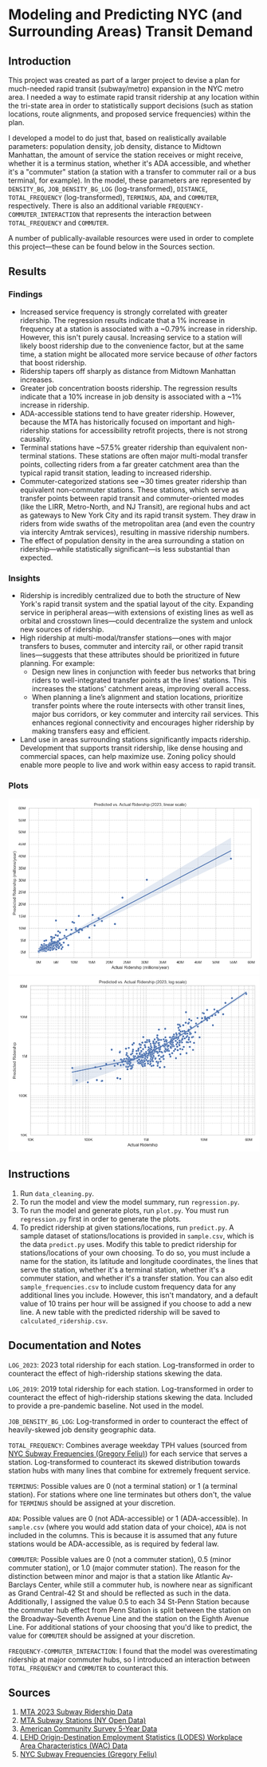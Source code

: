 # Modeling and Predicting NYC (and Surrounding Areas) Transit Demand

## Introduction

This project was created as part of a larger project to devise a plan for much-needed rapid transit (subway/metro) expansion in the NYC metro area. I needed a way to estimate rapid transit ridership at any location within the tri-state area in order to statistically support decisions (such as station locations, route alignments, and proposed service frequencies) within the plan.

I developed a model to do just that, based on realistically available parameters: population density, job density, distance to Midtown Manhattan, the amount of service the station receives or might receive, whether it is a terminus station, whether it's ADA accessible, and whether it's a "commuter" station (a station with a transfer to commuter rail or a bus terminal, for example). In the model, these parameters are represented by `DENSITY_BG`, `JOB_DENSITY_BG_LOG` (log-transformed), `DISTANCE`, `TOTAL_FREQUENCY` (log-transformed), `TERMINUS`, `ADA`, and `COMMUTER`, respectively. There is also an additional variable `FREQUENCY-COMMUTER_INTERACTION` that represents the interaction between `TOTAL_FREQUENCY` and `COMMUTER`.

A number of publically-available resources were used in order to complete this project—these can be found below in the Sources section.

## Results

### Findings
- Increased service frequency is strongly correlated with greater ridership. The regression results indicate that a 1% increase in frequency at a station is associated with a ~0.79% increase in ridership. However, this isn't purely causal. Increasing service to a station will likely boost ridership due to the convenience factor, but at the same time, a station might be allocated more service because of *other* factors that boost ridership.
- Ridership tapers off sharply as distance from Midtown Manhattan increases.
- Greater job concentration boosts ridership. The regression results indicate that a 10% increase in job density is associated with a ~1% increase in ridership.
- ADA-accessible stations tend to have greater ridership. However, because the MTA has historically focused on important and high-ridership stations for accessibility retrofit projects, there is not strong causality.
- Terminal stations have ~57.5% greater ridership than equivalent non-terminal stations. These stations are often major multi-modal transfer points, collecting riders from a far greater catchment area than the typical rapid transit station, leading to increased ridership.
- Commuter-categorized stations see ~30 times greater ridership than equivalent non-commuter stations. These stations, which serve as transfer points between rapid transit and commuter-oriented modes (like the LIRR, Metro-North, and NJ Transit), are regional hubs and act as gateways to New York City and its rapid transit system. They draw in riders from wide swaths of the metropolitan area (and even the country via intercity Amtrak services), resulting in massive ridership numbers.
- The effect of population density in the area surrounding a station on ridership—while statistically significant—is less substantial than expected.

### Insights
- Ridership is incredibly centralized due to both the structure of New York's rapid transit system and the spatial layout of the city. Expanding service in peripheral areas—with extensions of existing lines as well as orbital and crosstown lines—could decentralize the system and unlock new sources of ridership.
- High ridership at multi-modal/transfer stations—ones with major transfers to buses, commuter and intercity rail, or other rapid transit lines—suggests that these attributes should be prioritized in future planning. For example:
    - Design new lines in conjunction with feeder bus networks that bring riders to well-integrated transfer points at the lines' stations. This increases the stations' catchment areas, improving overall access.
    - When planning a line’s alignment and station locations, prioritize transfer points where the route intersects with other transit lines, major bus corridors, or key commuter and intercity rail services. This enhances regional connectivity and encourages higher ridership by making transfers easy and efficient.
- Land use in areas surrounding stations significantly impacts ridership. Development that supports transit ridership, like dense housing and commercial spaces, can help maximize use. Zoning policy should enable more people to live and work within easy access to rapid transit.

### Plots
![](plots/linear_plot.png)
![](plots/log_plot.png)

## Instructions
1. Run `data_cleaning.py`.
2. To run the model and view the model summary, run `regression.py`.
3. To run the model and generate plots, run `plot.py`. You must run
`regression.py` first in order to generate the plots.
4. To predict ridership at given stations/locations, run `predict.py`.
A sample dataset of stations/locations is provided in `sample.csv`, which is
the data `predict.py` uses. Modify this table to predict ridership for
stations/locations of your own choosing. To do so, you must include a name
for the station, its latitude and longitude coordinates, the lines that serve
the station, whether it's a terminal station, whether it's a commuter station,
and whether it's a transfer station. You can also edit `sample_frequencies.csv`
to include custom frequency data for any additional lines you include. However,
this isn't mandatory, and a default value of 10 trains per hour will be
assigned if you choose to add a new line. A new table with the predicted
ridership will be saved to `calculated_ridership.csv`.

## Documentation and Notes
`LOG_2023`: 2023 total ridership for each station. Log-transformed in order to counteract the effect of high-ridership stations skewing the data.

`LOG_2019`: 2019 total ridership for each station. Log-transformed in order to counteract the effect of high-ridership stations skewing the data. Included to provide a pre-pandemic baseline. Not used in the model.

`JOB_DENSITY_BG_LOG`: Log-transformed in order to counteract the effect of heavily-skewed job density geographic data.

`TOTAL_FREQUENCY`: Combines average weekday TPH values (sourced from [NYC Subway Frequencies (Gregory Feliu)](https://github.com/gregfeliu/NYC-Subway-Frequencies)) for each service that serves a station. Log-transformed to counteract its skewed distribution towards station hubs with many lines that combine for extremely frequent service.

`TERMINUS`: Possible values are 0 (not a terminal station) or 1 (a terminal station). For stations where one line terminates but others don't, the value for `TERMINUS` should be assigned at your discretion.

`ADA`: Possible values are 0 (not ADA-accessible) or 1 (ADA-accessible). In `sample.csv` (where you would add station data of your choice), `ADA` is not included in the columns. This is because it is assumed that any future stations would be ADA-accessible, as is required by federal law.

`COMMUTER`: Possible values are 0 (not a commuter station), 0.5 (minor commuter station), or 1.0 (major commuter station). The reason for the distinction between minor and major is that a station like Atlantic Av-Barclays Center, while still a commuter hub, is nowhere near as significant as Grand Central-42 St and should be reflected as such in the data. Additionally, I assigned the value 0.5 to each 34 St-Penn Station because the commuter hub effect from Penn Station is split between the station on the Broadway–Seventh Avenue Line and the station on the Eighth Avenue Line. For additional stations of your choosing that you'd like to predict, the value for `COMMUTER` should be assigned at your discretion.

`FREQUENCY-COMMUTER_INTERACTION`: I found that the model was overestimating ridership at major commuter hubs, so I introduced an interaction between `TOTAL_FREQUENCY` and `COMMUTER` to counteract this.

## Sources
1. [MTA 2023 Subway Ridership Data](https://www.mta.info/agency/new-york-city-transit/subway-bus-ridership-2023)
2. [MTA Subway Stations (NY Open Data)](https://data.ny.gov/Transportation/MTA-Subway-Stations/39hk-dx4f/data_preview)
3. [American Community Survey 5-Year Data](https://www.census.gov/data/developers/data-sets/acs-5year.html)
4. [LEHD Origin-Destination Employment Statistics (LODES) Workplace Area Characteristics (WAC) Data](https://lehd.ces.census.gov/data/)
5. [NYC Subway Frequencies (Gregory Feliu)](https://github.com/gregfeliu/NYC-Subway-Frequencies)

